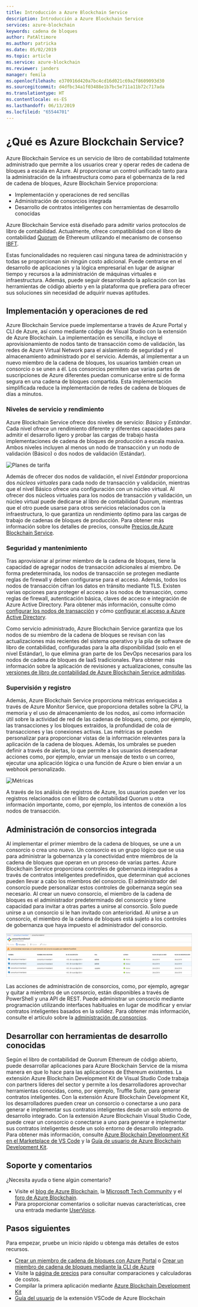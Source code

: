 ```yaml
---
title: Introducción a Azure Blockchain Service
description: Introducción a Azure Blockchain Service
services: azure-blockchain
keywords: cadena de bloques
author: PatAltimore
ms.author: patricka
ms.date: 05/02/2019
ms.topic: article
ms.service: azure-blockchain
ms.reviewer: janders
manager: femila
ms.openlocfilehash: e370916d420a7bc4cd16d021c69a2f8609093d30
ms.sourcegitcommit: d4dfbc34a1f03488e1b7bc5e711a11b72c717ada
ms.translationtype: HT
ms.contentlocale: es-ES
ms.lasthandoff: 06/13/2019
ms.locfileid: "65544701"
---
```

# <a name="what-is-azure-blockchain-service"></a>¿Qué es Azure Blockchain Service?

Azure Blockchain Service es un servicio de libro de contabilidad totalmente administrado que permite a los usuarios crear y operar redes de cadena de bloques a escala en Azure. Al proporcionar un control unificado tanto para la administración de la infraestructura como para el gobernanza de la red de cadena de bloques, Azure Blockchain Service proporciona:

* Implementación y operaciones de red sencillas
* Administración de consorcios integrada
* Desarrollo de contratos inteligentes con herramientas de desarrollo conocidas

Azure Blockchain Service está diseñado para admitir varios protocolos de libro de contabilidad. Actualmente, ofrece compatibilidad con el libro de contabilidad [Quorum](https://www.jpmorgan.com/Quorum) de Ethereum utilizando el mecanismo de consenso [IBFT](https://github.com/jpmorganchase/quorum/wiki/Quorum-Consensus).

Estas funcionalidades no requieren casi ninguna tarea de administración y todas se proporcionan sin ningún costo adicional. Puede centrarse en el desarrollo de aplicaciones y la lógica empresarial en lugar de asignar tiempo y recursos a la administración de máquinas virtuales e infraestructura. Además, puede seguir desarrollando la aplicación con las herramientas de código abierto y en la plataforma que prefiera para ofrecer sus soluciones sin necesidad de adquirir nuevas aptitudes.

## <a name="network-deployment-and-operations"></a>Implementación y operaciones de red

Azure Blockchain Service puede implementarse a través de Azure Portal y CLI de Azure, así como mediante código de Visual Studio con la extensión de Azure Blockchain.  La implementación es sencilla, e incluye el aprovisionamiento de nodos tanto de transacción como de validación, las redes de Azure Virtual Network para el aislamiento de seguridad y el almacenamiento administrado por el servicio.  Además, al implementar a un nuevo miembro de la cadena de bloques, los usuarios también crean un consorcio o se unen a él.  Los consorcios permiten que varias partes de suscripciones de Azure diferentes puedan comunicarse entre sí de forma segura en una cadena de bloques compartida.  Esta implementación simplificada reduce la implementación de redes de cadena de bloques de días a minutos.

### <a name="performance-and-service-tiers"></a>Niveles de servicio y rendimiento

Azure Blockchain Service ofrece dos niveles de servicio: *Básico* y *Estándar*. Cada nivel ofrece un rendimiento diferente y diferentes capacidades para admitir el desarrollo ligero y probar las cargas de trabajo hasta implementaciones de cadena de bloques de producción a escala masiva. Ambos niveles incluyen al menos un nodo de transacción y un nodo de validación (Básico) o dos nodos de validación (Estándar).

![Planes de tarifa](./media/overview/pricing-tiers.png)

Además de ofrecer dos nodos de validación, el nivel *Estándar* proporciona dos *núcleos virtuales* para cada nodo de transacción y validación, mientras que el nivel Básico ofrece una configuración con un núcleo virtual.  Al ofrecer dos núcleos virtuales para los nodos de transacción y validación, un núcleo virtual puede dedicarse al libro de contabilidad Quorum, mientras que el otro puede usarse para otros servicios relacionados con la infraestructura, lo que garantiza un rendimiento óptimo para las cargas de trabajo de cadenas de bloques de producción. Para obtener más información sobre los detalles de precios, consulte [Precios de Azure Blockchain Service](https://azure.microsoft.com/pricing/details/blockchain-service).

### <a name="security-and-maintenance"></a>Seguridad y mantenimiento

Tras aprovisionar al primer miembro de la cadena de bloques, tiene la capacidad de agregar nodos de transacción adicionales al miembro.  De forma predeterminada, los nodos de transacción se protegen mediante reglas de firewall y deben configurarse para el acceso.  Además, todos los nodos de transacción cifran los datos en tránsito mediante TLS.  Existen varias opciones para proteger el acceso a los nodos de transacción, como reglas de firewall, autenticación básica, claves de acceso e integración de Azure Active Directory. Para obtener más información, consulte cómo [configurar los nodos de transacción](configure-transaction-nodes.md) y cómo [configurar el acceso a Azure Active Directory](configure-aad.md).

Como servicio administrado, Azure Blockchain Service garantiza que los nodos de su miembro de la cadena de bloques se revisan con las actualizaciones más recientes del sistema operativo y la pila de software de libro de contabilidad, configuradas para la alta disponibilidad (solo en el nivel Estándar), lo que elimina gran parte de los DevOps necesarios para los nodos de cadena de bloques de IaaS tradicionales.  Para obtener más información sobre la aplicación de revisiones y actualizaciones, consulte las [versiones de libro de contabilidad de Azure Blockchain Service admitidas](ledger-versions.md).

### <a name="monitoring-and-logging"></a>Supervisión y registro

Además, Azure Blockchain Service proporciona métricas enriquecidas a través de Azure Monitor Service, que proporciona detalles sobre la CPU, la memoria y el uso de almacenamiento de los nodos, así como información útil sobre la actividad de red de las cadenas de bloques, como, por ejemplo, las transacciones y los bloques extraídos, la profundidad de cola de transacciones y las conexiones activas.  Las métricas se pueden personalizar para proporcionar vistas de la información relevantes para la aplicación de la cadena de bloques.  Además, los umbrales se pueden definir a través de alertas, lo que permite a los usuarios desencadenar acciones como, por ejemplo, enviar un mensaje de texto o un correo, ejecutar una aplicación lógica o una función de Azure o bien enviar a un webhook personalizado.

![Métricas](./media/overview/metrics.png)

A través de los análisis de registros de Azure, los usuarios pueden ver los registros relacionados con el libro de contabilidad Quorum u otra información importante, como, por ejemplo, los intentos de conexión a los nodos de transacción.

## <a name="built-in-consortium-management"></a>Administración de consorcios integrada

Al implementar el primer miembro de la cadena de bloques, se une a un consorcio o crea uno nuevo.  Un consorcio es un grupo lógico que se usa para administrar la gobernanza y la conectividad entre miembros de la cadena de bloques que operan en un proceso de varias partes.  Azure Blockchain Service proporciona controles de gobernanza integrados a través de contratos inteligentes predefinidos, que determinan qué acciones pueden llevar a cabo los miembros del consorcio.  El administrador del consorcio puede personalizar estos controles de gobernanza según sea necesario. Al crear un nuevo consorcio, el miembro de la cadena de bloques es el administrador predeterminado del consorcio y tiene capacidad para invitar a otras partes a unirse al consorcio.  Solo puede unirse a un consorcio si le han invitado con anterioridad.  Al unirse a un consorcio, el miembro de la cadena de bloques está sujeto a los controles de gobernanza que haya impuesto el administrador del consorcio.

![Administración de consorcios](./media/overview/consortium.png)

Las acciones de administración de consorcios, como, por ejemplo, agregar y quitar a miembros de un consorcio, están disponibles a través de PowerShell y una API de REST. Puede administrar un consorcio mediante programación utilizando interfaces habituales en lugar de modificar y enviar contratos inteligentes basados en la solidez. Para obtener más información, consulte el artículo sobre la [administración de consorcios](consortium.md).

## <a name="develop-using-familiar-development-tools"></a>Desarrollar con herramientas de desarrollo conocidas

Según el libro de contabilidad de Quorum Ethereum de código abierto, puede desarrollar aplicaciones para Azure Blockchain Service de la misma manera en que lo hace para las aplicaciones de Ethereum existentes. La extensión Azure Blockchain Development Kit de Visual Studio Code trabaja con partners líderes del sector y permite a los desarrolladores aprovechar herramientas conocidas, como, por ejemplo, Truffle Suite, para generar contratos inteligentes. Con la extensión Azure Blockchain Development Kit, los desarrolladores pueden crear un consorcio o conectarse a uno para generar e implementar sus contratos inteligentes desde un solo entorno de desarrollo integrado. Con la extensión Azure Blockchain Visual Studio Code, puede crear un consorcio o conectarse a uno para generar e implementar sus contratos inteligentes desde un solo entorno de desarrollo integrado. Para obtener más información, consulte [Azure Blockchain Development Kit en el Marketplace de VS Code](https://aka.ms/vscodebcextension) y la [Guía de usuario de Azure Blockchain Development Kit](https://aka.ms/vscodebcextensionwiki ).

## <a name="support-and-feedback"></a>Soporte y comentarios

¿Necesita ayuda o tiene algún comentario?

* Visite el [blog de Azure Blockchain](https://azure.microsoft.com/blog/topics/blockchain/), la [Microsoft Tech Community](https://techcommunity.microsoft.com/t5/Blockchain/bd-p/AzureBlockchain) y el [foro de Azure Blockchain](https://social.msdn.microsoft.com/Forums/home?forum=azureblockchain).
* Para proporcionar comentarios o solicitar nuevas características, cree una entrada mediante [UserVoice](https://feedback.azure.com/forums/921130-azure-blockchain-service).

## <a name="next-steps"></a>Pasos siguientes

Para empezar, pruebe un inicio rápido u obtenga más detalles de estos recursos.
* [Crear un miembro de cadena de bloques con Azure Portal](create-member.md) o [Crear un miembro de cadena de bloques mediante la CLI de Azure](create-member-cli.md)
* Visite la [página de precios](https://azure.microsoft.com/pricing/details/blockchain-service) para consultar comparaciones y calculadoras de costos.
* Compilar la primera aplicación mediante [Azure Blockchain Development Kit](https://github.com/Azure-Samples/blockchain-devkit)
* [Guía del usuario](https://github.com/Microsoft/vscode-azure-blockchain-ethereum/wiki) de la extensión VSCode de Azure Blockchain
